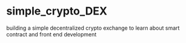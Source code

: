 # simple_crypto_DEX
building a simple decentralized crypto exchange to learn about smart contract and front end development
